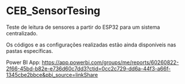 # CEB_SensorTesing
Teste de leitura de sensores a partir do ESP32 para um sistema centralizado.

Os códigos e as configurações realizadas estão ainda disponíveis nas pastas específicas.


Power BI App:
https://app.powerbi.com/groups/me/reports/60260822-2f66-45bd-b82e-e736d60c7dd3?ctid=0cc2c729-dd6a-44f3-a66f-1345cbe2bbce&pbi_source=linkShare

